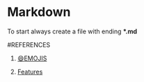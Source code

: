# Markdown

To start always create a file with ending __*.md__

#REFERENCES
1. [:smile:EMOJIS](https://dev.to/nikolab/complete-list-of-github-markdown-emoji-markup-5aia)

2. [Features](https://www.markdownguide.org/extended-syntax/#fnref:1)
